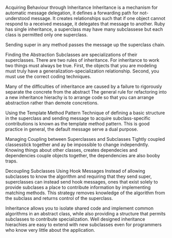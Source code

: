 Acquiring Behaviour through Inheritance
Inheritance is a mechanism for automatic message delegation, it defines a forwarding path for not-understood message.
It creates relationships such that if one object cannot respond to a received message, it delegates that message to another.
Ruby has single inheritance, a superclass may have many subclassese but each class is permitted only one superclass.

Sending super in any method passes the message up the superclass chain.

Finding the Abstraction
Subclasses are specializations of their superclasses.
There are two rules of inheritance. For inheritance to work two things must always be true. First, the objects that you are modeling must truly have a generalization-specialization relationship. Second, you must use the correct coding techniques.

Many of the difficulties of inheritance are caused by a failure to rigorously separate the concrete from the abstract
The general rule for refactoring into a new inheritance hierachy is to arrange code so that you can arrange abstraction rather than demote concretions.

Using the Template Method Pattern
Technique of defining a basic structure in the superclass and sending message to acquire subclass-specific contributions is known as the template method pattern.
This is good practice in general, the default message serve a dual purpose.

Managing Coupling between Superclasses and Subclasses
Tightly coupled classesstick together and ay be impossible to change independntly.
Knowing things about other classes, creates dependecies and dependencies couple objects together, the dependencies are also booby traps.

Decoupling Subclasses Using Hook Messages
Instead of allowing subclasses to know the algorithm and requiring that they send super, superclasses can instead send hook messages, ones that exist solely to provide subclases a place to contribute information by implementing matching methods.
This strategy removes knowledge of the algorithm from the subclass and returns control of the superclass.

Inheritance allows you to isolate shared code and implement common algorithms in an abstract class, while also providing a structure that permits subclasses to contribute specialization.
Well designed inheritance hierachies are easy to extend with new subclasses even for programmers who know very little about the application.